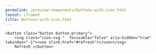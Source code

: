```yaml
--- 
permalink: /preview-components/buttons-with-icon.html
layout: iframed 
title: Buttons-with-icon.html
---
```

<div class="container py-8">

    <button class="button button-primary">
        <svg class="icon-svg "  focusable="false" aria-hidden="true" tabindex="-1"><use xlink:href="#refresh"></use></svg>
        Refresh </button>

</div>